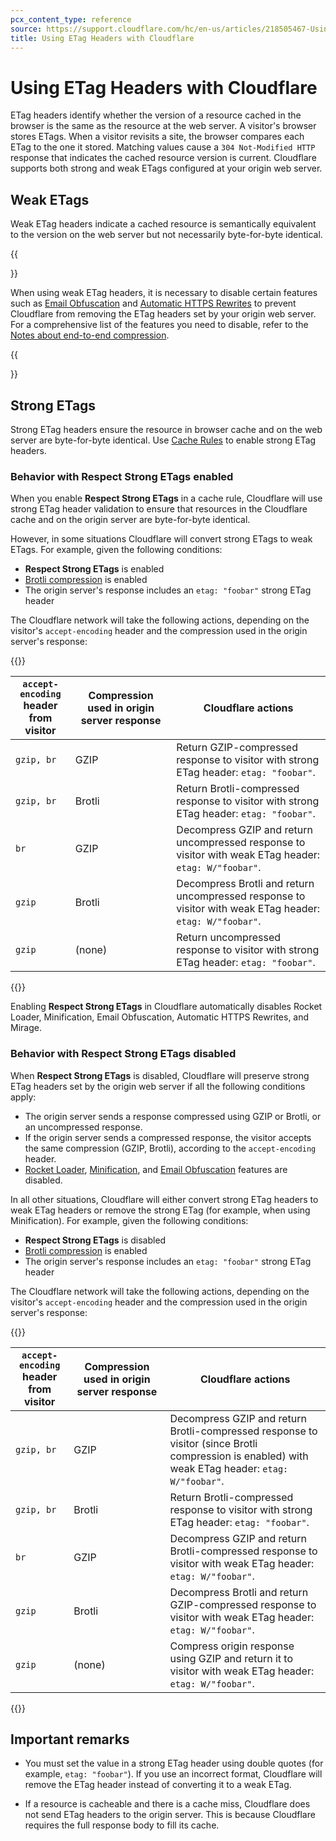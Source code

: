 ```yaml
---
pcx_content_type: reference
source: https://support.cloudflare.com/hc/en-us/articles/218505467-Using-ETag-Headers-with-Cloudflare
title: Using ETag Headers with Cloudflare
---
```


# Using ETag Headers with Cloudflare

ETag headers identify whether the version of a resource cached in the browser is the same as the resource at the web server. A visitor's browser stores ETags. When a visitor revisits a site, the browser compares each ETag to the one it stored. Matching values cause a `304 Not-Modified HTTP` response that indicates the cached resource version is current. Cloudflare supports both strong and weak ETags configured at your origin web server.

## Weak ETags

Weak ETag headers indicate a cached resource is semantically equivalent to the version on the web server but not necessarily byte-for-byte identical.

{{<Aside type="note">}}

When using weak ETag headers, it is necessary to disable certain features such as [Email Obfuscation](/waf/tools/scrape-shield/email-address-obfuscation/) and [Automatic HTTPS Rewrites](/ssl/edge-certificates/additional-options/automatic-https-rewrites/) to prevent Cloudflare from removing the ETag headers set by your origin web server. For a comprehensive list of the features you need to disable, refer to the [Notes about end-to-end compression](/speed/optimization/content/brotli/content-compression/#notes-about-end-to-end-compression).

{{</Aside>}}

## Strong ETags

Strong ETag headers ensure the resource in browser cache and on the web server are byte-for-byte identical. Use [Cache Rules](/cache/how-to/cache-rules/) to enable strong ETag headers.

### Behavior with Respect Strong ETags enabled

When you enable **Respect Strong ETags** in a cache rule, Cloudflare will use strong ETag header validation to ensure that resources in the Cloudflare cache and on the origin server are byte-for-byte identical.

However, in some situations Cloudflare will convert strong ETags to weak ETags. For example, given the following conditions:

- **Respect Strong ETags** is enabled
- [Brotli compression](/speed/optimization/content/brotli/) is enabled
- The origin server's response includes an `etag: "foobar"` strong ETag header

The Cloudflare network will take the following actions, depending on the visitor's `accept-encoding` header and the compression used in the origin server's response:

{{<table-wrap>}}

`accept-encoding`<br>header from visitor | Compression used in origin server response | Cloudflare actions
-----------|--------|--------
`gzip, br` | GZIP   | Return GZIP-compressed response to visitor with strong ETag header: `etag: "foobar"`.
`gzip, br` | Brotli | Return Brotli-compressed response to visitor with strong ETag header: `etag: "foobar"`.
`br`       | GZIP   | Decompress GZIP and return uncompressed response to visitor with weak ETag header: `etag: W/"foobar"`.
`gzip`     | Brotli | Decompress Brotli and return uncompressed response to visitor with weak ETag header: `etag: W/"foobar"`.
`gzip`     | (none) | Return uncompressed response to visitor with strong ETag header: `etag: "foobar"`.

{{</table-wrap>}}

Enabling **Respect Strong ETags** in Cloudflare automatically disables Rocket Loader, Minification, Email Obfuscation, Automatic HTTPS Rewrites, and Mirage.

### Behavior with Respect Strong ETags disabled

When **Respect Strong ETags** is disabled, Cloudflare will preserve strong ETag headers set by the origin web server if all the following conditions apply:

- The origin server sends a response compressed using GZIP or Brotli, or an uncompressed response.
- If the origin server sends a compressed response, the visitor accepts the same compression (GZIP, Brotli), according to the `accept-encoding` header.
- [Rocket Loader](/speed/optimization/content/rocket-loader/), [Minification](/speed/optimization/content/auto-minify/), and [Email Obfuscation](/waf/tools/scrape-shield/email-address-obfuscation/) features are disabled.

In all other situations, Cloudflare will either convert strong ETag headers to weak ETag headers or remove the strong ETag (for example, when using Minification). For example, given the following conditions:

- **Respect Strong ETags** is disabled
- [Brotli compression](/speed/optimization/content/brotli/) is enabled
- The origin server's response includes an `etag: "foobar"` strong ETag header

The Cloudflare network will take the following actions, depending on the visitor's `accept-encoding` header and the compression used in the origin server's response:

{{<table-wrap>}}

`accept-encoding`<br>header from visitor | Compression used in origin server response | Cloudflare actions
-----------|--------|--------
`gzip, br` | GZIP   | Decompress GZIP and return Brotli-compressed response to visitor (since Brotli compression is enabled) with weak ETag header: `etag: W/"foobar"`.
`gzip, br` | Brotli | Return Brotli-compressed response to visitor with strong ETag header: `etag: "foobar"`.
`br`       | GZIP   | Decompress GZIP and return Brotli-compressed response to visitor with weak ETag header: `etag: W/"foobar"`.
`gzip`     | Brotli | Decompress Brotli and return GZIP-compressed response to visitor with weak ETag header: `etag: W/"foobar"`.
`gzip`     | (none) | Compress origin response using GZIP and return it to visitor with weak ETag header: `etag: W/"foobar"`.

{{</table-wrap>}}

## Important remarks

* You must set the value in a strong ETag header using double quotes (for example, `etag: "foobar"`). If you use an incorrect format, Cloudflare will remove the ETag header instead of converting it to a weak ETag. 

* If a resource is cacheable and there is a cache miss, Cloudflare does not send ETag headers to the origin server. This is because Cloudflare requires the full response body to fill its cache.
